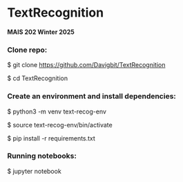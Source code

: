# TextRecognition

**MAIS 202 Winter 2025**

### Clone repo:

$ git clone https://github.com/Davigbit/TextRecognition

$ cd TextRecognition

### Create an environment and install dependencies:

$ python3 -m venv text-recog-env

$ source text-recog-env/bin/activate

$ pip install -r requirements.txt

### Running notebooks:

$ jupyter notebook